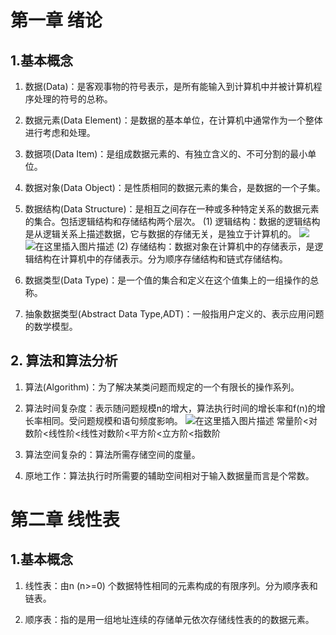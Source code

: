 # 第一章 绪论

## 1.基本概念

  1. 数据(Data)：是客观事物的符号表示，是所有能输入到计算机中并被计算机程序处理的符号的总称。
  2. 数据元素(Data Element)：是数据的基本单位，在计算机中通常作为一个整体进行考虑和处理。
  3. 数据项(Data Item)：是组成数据元素的、有独立含义的、不可分割的最小单位。
  4. 数据对象(Data Object)：是性质相同的数据元素的集合，是数据的一个子集。
  5. 数据结构(Data Structure)：是相互之间存在一种或多种特定关系的数据元素的集合。包括逻辑结构和存储结构两个层次。
     (1) 逻辑结构：数据的逻辑结构是从逻辑关系上描述数据，它与数据的存储无关，是独立于计算机的。
      		![](https://img-blog.csdnimg.cn/20200228142736769.PNG?x-oss-process=image/watermark,type_ZmFuZ3poZW5naGVpdGk,shadow_10,text_aHR0cHM6Ly9ibG9nLmNzZG4ubmV0L3dlaXhpbl80Mzc5MDc3OQ==,size_16,color_FFFFFF,t_70)
      		![在这里插入图片描述](https://img-blog.csdnimg.cn/2020022814324877.PNG?x-oss-process=image/watermark,type_ZmFuZ3poZW5naGVpdGk,shadow_10,text_aHR0cHM6Ly9ibG9nLmNzZG4ubmV0L3dlaXhpbl80Mzc5MDc3OQ==,size_16,color_FFFFFF,t_70)
     (2) 存储结构：数据对象在计算机中的存储表示，是逻辑结构在计算机中的存储表示。分为顺序存储结构和链式存储结构。

  6. 数据类型(Data Type)：是一个值的集合和定义在这个值集上的一组操作的总称。
  7. 抽象数据类型(Abstract Data Type,ADT)：一般指用户定义的、表示应用问题的数学模型。

## 2. 算法和算法分析

  1. 算法(Algorithm)：为了解决某类问题而规定的一个有限长的操作系列。
  2. 算法时间复杂度：表示随问题规模n的增大，算法执行时间的增长率和f(n)的增长率相同。受问题规模和语句频度影响。        ![在这里插入图片描述](https://img-blog.csdnimg.cn/20200228161653939.png)
     常量阶<对数阶<线性阶<线性对数阶<平方阶<立方阶<指数阶

  3. 算法空间复杂的：算法所需存储空间的度量。
  4. 原地工作：算法执行时所需要的辅助空间相对于输入数据量而言是个常数。

# 第二章 线性表

## 1.基本概念

1. 线性表：由n (n>=0) 个数据特性相同的元素构成的有限序列。分为顺序表和链表。

2. 顺序表：指的是用一组地址连续的存储单元依次存储线性表的的数据元素。

   ​       

